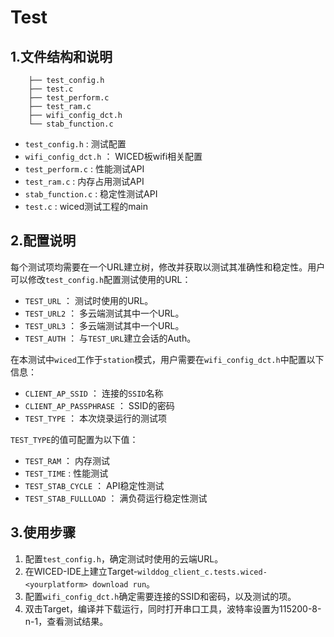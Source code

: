 # Test
## 1.文件结构和说明
	
    	├── test_config.h
		├── test.c
    	├── test_perform.c
    	├── test_ram.c
		├── wifi_config_dct.h
    	└── stab_function.c
    
*	`test_config.h` : 测试配置
*	`wifi_config_dct.h` ： WICED板wifi相关配置
*	`test_perform.c` : 性能测试API
*	`test_ram.c` : 内存占用测试API
*	`stab_function.c` : 稳定性测试API
*	`test.c` : wiced测试工程的main

## 2.配置说明
每个测试项均需要在一个URL建立树，修改并获取以测试其准确性和稳定性。用户可以修改`test_config.h`配置测试使用的URL：

- `TEST_URL` ： 测试时使用的URL。
- `TEST_URL2` ： 多云端测试其中一个URL。
- `TEST_URL3` ： 多云端测试其中一个URL。
- `TEST_AUTH` ： 与`TEST_URL`建立会话的Auth。

在本测试中`wiced`工作于`station`模式，用户需要在`wifi_config_dct.h`中配置以下信息：

- `CLIENT_AP_SSID` ： 连接的`SSID`名称
- `CLIENT_AP_PASSPHRASE` ： SSID的密码
- `TEST_TYPE` ： 本次烧录运行的测试项

`TEST_TYPE`的值可配置为以下值：

- `TEST_RAM` ： 内存测试
- `TEST_TIME` : 性能测试
- `TEST_STAB_CYCLE` ： API稳定性测试
- `TEST_STAB_FULLLOAD` ： 满负荷运行稳定性测试



## 3.使用步骤
1. 配置`test_config.h`，确定测试时使用的云端URL。
2. 在WICED-IDE上建立Target-`wilddog_client_c.tests.wiced-<yourplatform> download run`。
3. 配置`wifi_config_dct.h`确定需要连接的SSID和密码，以及测试的项。
2. 双击Target，编译并下载运行，同时打开串口工具，波特率设置为115200-8-n-1，查看测试结果。
